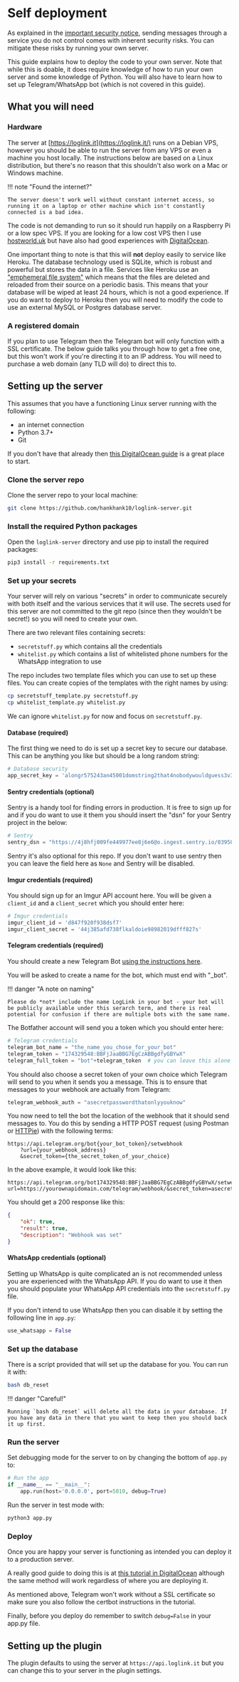 # Self deployment

As explained in the [important security notice](/security-notice), sending messages through a service you do not control comes with inherent security risks. You can mitigate these risks by running your own server.

This guide explains how to deploy the code to your own server. Note that while this is doable, it does require knowledge of how to run your own server and some knowledge of Python. You will also have to learn how to set up Telegram/WhatsApp bot (which is not covered in this guide).

## What you will need

### Hardware

The server at [https://loglink.it](https://loglink.it/) runs on a Debian VPS, however you should be able to run the server from any VPS or even a machine you host locally. The instructions below are based on a Linux distribution, but there's no reason that this shouldn't also work on a Mac or Windows machine.

!!! note "Found the internet?"

    The server doesn't work well without constant internet access, so running it on a laptop or other machine which isn't constantly connected is a bad idea.

The code is not demanding to run so it should run happily on a Raspberry Pi or a low spec VPS. If you are looking for a low cost VPS then I use [hostworld.uk](https://hostworld.uk/) but have also had good experiences with [DigitalOcean](https://www.digitalocean.com/solutions/vps-hosting).

One important thing to note is that this will **not** deploy easily to service like Heroku. The database technology used is SQLite, which is robust and powerful but stores the data in a file. Services like Heroku use an ["emphemeral file system"](https://devcenter.heroku.com/articles/sqlite3) which means that the files are deleted and reloaded from their source on a periodic basis. This means that your database will be wiped at least 24 hours, which is not a good experience. If you do want to deploy to Heroku then you will need to modify the code to use an external MySQL or Postgres database server.

### A registered domain

If you plan to use Telegram then the Telegram bot will only function with a SSL certificate. The below guide talks you through how to get a free one, but this won't work if you're directing it to an IP address. You will need to purchase a web domain (any TLD will do) to direct this to.

## Setting up the server

This assumes that you have a functioning Linux server running with the following:

- an internet connection
- Python 3.7+
- Git

If you don't have that already then [this DigitalOcean guide](https://www.digitalocean.com/community/tutorials/initial-server-setup-with-ubuntu-20-04) is a great place to start.

### Clone the server repo

Clone the server repo to your local machine:

```bash
git clone https://github.com/hankhank10/loglink-server.git
```

### Install the required Python packages

Open the `loglink-server` directory and use pip to install the required packages:

```bash
pip3 install -r requirements.txt
```

### Set up your secrets

Your server will rely on various "secrets" in order to communicate securely with both itself and the various services that it will use. The secrets used for this server are not committed to the git repo (since then they wouldn't be secret!) so you will need to create your own.

There are two relevant files containing secrets:

- `secretstuff.py` which contains all the credentials
- `whitelist.py` which contains a list of whitelisted phone numbers for the WhatsApp integration to use

The repo includes two template files which you can use to set up these files. You can create copies of the templates with the right names by using:

```bash
cp secretstuff_template.py secretstuff.py
cp whitelist_template.py whitelist.py
```

We can ignore `whitelist.py` for now and focus on `secretstuff.py`.

#### Database (required)

The first thing we need to do is set up a secret key to secure our database. This can be anything you like but should be a long random string:

```py
# Database security
app_secret_key = 'alongr575243an45001domstring2that4nobodywouldguess3v3r'
```

#### Sentry credentials (optional)

Sentry is a handy tool for finding errors in production. It is free to sign up for and if you do want to use it them you should insert the "dsn" for your Sentry project in the below:

```py
# Sentry
sentry_dsn = "https://4j8hfj009fe449977ee8j6e6@o.ingest.sentry.io/0395819423400"
```

Sentry  it's also optional for this repo. If you don't want to use sentry then you can leave the field here as `None` and Sentry will be disabled.

#### Imgur credentials (required)

You should sign up for an Imgur API account here. You will be given a `client_id` and a `client_secret` which you should enter here:

```py
# Imgur credentials
imgur_client_id = 'd847f920f938dsf7'
imgur_client_secret = '44j385afd738flkaldoie98982019dfff827s'
```

#### Telegram credentials (required)

You should create a new Telegram Bot [using the instructions here](https://core.telegram.org/bots/features#creating-a-new-bot).

You will be asked to create a name for the bot, which must end with "_bot".

!!! danger "A note on naming"

    Please do *not* include the name LogLink in your bot - your bot will be publicly available under this serarch term, and there is real potential for confusion if there are multiple bots with the same name.

The Botfather account will send you a token which you should enter here:

```py
# Telegram credentials
telegram_bot_name = "the_name_you_chose_for_your_bot"
telegram_token = "174329548:BBFjJaaBBG7EgCzABBgdfyGBYwX"
telegram_full_token = "bot"+telegram_token  # you can leave this alone
```

You should also choose a secret token of your own choice which Telegram will send to you when it sends you a message. This is to ensure that messages to your webhook are actually from Telegram:

```py
telegram_webhook_auth = "asecretpasswordthatonlyyouknow"
```

You now need to tell the bot the location of the webhook that it should send messages to. You do this by sending a HTTP POST request (using Postman or [HTTPie](https://httpie.io/app)) with the following terms:

```
https://api.telegram.org/bot{your_bot_token}/setwebhook
    ?url={your_webhook_address}
    &secret_token={the_secret_token_of_your_choice}
```

In the above example, it would look like this:
```
https://api.telegram.org/bot174329548:BBFjJaaBBG7EgCzABBgdfyGBYwX/setwebhook?url=https://yourownapidomain.com/telegram/webhook/&secret_token=asecretpasswordthatonlyyouknow
```

You should get a 200 response like this:

```json
{
    "ok": true,
    "result": true,
    "description": "Webhook was set"
}
```

#### WhatsApp credentials (optional)

Setting up WhatsApp is quite complicated an is not recommended unless you are experienced with the WhatsApp API. If you do want to use it then you should populate your WhatsApp API credentials into the `secretstuff.py` file.

If you don't intend to use WhatsApp then you can disable it by setting the following line in `app.py`:

```py
use_whatsapp = False
```

### Set up the database

There is a script provided that will set up the database for you. You can run it with:

```bash
bash db_reset
```

!!! danger "Careful!"

    Running `bash db_reset` will delete all the data in your database. If you have any data in there that you want to keep then you should back it up first.

### Run the server

Set debugging mode for the server to on by changing the bottom of `app.py` to:

```py
# Run the app
if __name__ == "__main__":
    app.run(host='0.0.0.0', port=5010, debug=True)
```

Run the server in test mode with:

```bash
python3 app.py
```

### Deploy

Once you are happy your server is functioning as intended you can deploy it to a production server.

A really good guide to doing this is at [this tutorial in DigitalOcean](https://www.digitalocean.com/community/tutorials/how-to-serve-flask-applications-with-gunicorn-and-nginx-on-ubuntu-22-04) although the same method will work regardless of where you are deploying it.

As mentioned above, Telegram won't work without a SSL certificate so make sure you also follow the certbot instructions in the tutorial.

Finally, before you deploy do remember to switch `debug=False` in your app.py file.

## Setting up the plugin

The plugin defaults to using the server at `https://api.loglink.it` but you can change this to your server in the plugin settings.
